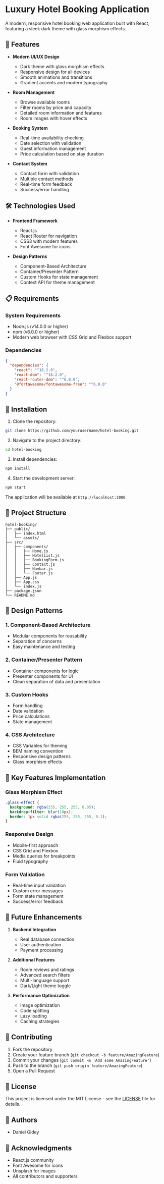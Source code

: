 # Luxury Hotel Booking Application

A modern, responsive hotel booking web application built with React, featuring a sleek dark theme with glass morphism effects.

## 🌟 Features

- **Modern UI/UX Design**

  - Dark theme with glass morphism effects
  - Responsive design for all devices
  - Smooth animations and transitions
  - Gradient accents and modern typography

- **Room Management**

  - Browse available rooms
  - Filter rooms by price and capacity
  - Detailed room information and features
  - Room images with hover effects

- **Booking System**

  - Real-time availability checking
  - Date selection with validation
  - Guest information management
  - Price calculation based on stay duration

- **Contact System**
  - Contact form with validation
  - Multiple contact methods
  - Real-time form feedback
  - Success/error handling

## 🛠️ Technologies Used

- **Frontend Framework**

  - React.js
  - React Router for navigation
  - CSS3 with modern features
  - Font Awesome for icons

- **Design Patterns**
  - Component-Based Architecture
  - Container/Presenter Pattern
  - Custom Hooks for state management
  - Context API for theme management

## 📋 Requirements

### System Requirements

- Node.js (v14.0.0 or higher)
- npm (v6.0.0 or higher)
- Modern web browser with CSS Grid and Flexbox support

### Dependencies

```json
{
  "dependencies": {
    "react": "^18.2.0",
    "react-dom": "^18.2.0",
    "react-router-dom": "^6.8.0",
    "@fortawesome/fontawesome-free": "^6.0.0"
  }
}
```

## 🚀 Installation

1. Clone the repository:

```bash
git clone https://github.com/yourusername/hotel-booking.git
```

2. Navigate to the project directory:

```bash
cd hotel-booking
```

3. Install dependencies:

```bash
npm install
```

4. Start the development server:

```bash
npm start
```

The application will be available at `http://localhost:3000`

## 📁 Project Structure

```
hotel-booking/
├── public/
│   ├── index.html
│   └── assets/
├── src/
│   ├── components/
│   │   ├── Home.js
│   │   ├── HotelList.js
│   │   ├── BookingForm.js
│   │   ├── Contact.js
│   │   ├── Navbar.js
│   │   └── Footer.js
│   ├── App.js
│   ├── App.css
│   └── index.js
├── package.json
└── README.md
```

## 🎨 Design Patterns

### 1. Component-Based Architecture

- Modular components for reusability
- Separation of concerns
- Easy maintenance and testing

### 2. Container/Presenter Pattern

- Container components for logic
- Presenter components for UI
- Clean separation of data and presentation

### 3. Custom Hooks

- Form handling
- Date validation
- Price calculations
- State management

### 4. CSS Architecture

- CSS Variables for theming
- BEM naming convention
- Responsive design patterns
- Glass morphism effects

## 🔑 Key Features Implementation

### Glass Morphism Effect

```css
.glass-effect {
  background: rgba(255, 255, 255, 0.05);
  backdrop-filter: blur(10px);
  border: 1px solid rgba(255, 255, 255, 0.1);
}
```

### Responsive Design

- Mobile-first approach
- CSS Grid and Flexbox
- Media queries for breakpoints
- Fluid typography

### Form Validation

- Real-time input validation
- Custom error messages
- Form state management
- Success/error feedback

## 🎯 Future Enhancements

1. **Backend Integration**

   - Real database connection
   - User authentication
   - Payment processing

2. **Additional Features**

   - Room reviews and ratings
   - Advanced search filters
   - Multi-language support
   - Dark/Light theme toggle

3. **Performance Optimization**
   - Image optimization
   - Code splitting
   - Lazy loading
   - Caching strategies

## 🤝 Contributing

1. Fork the repository
2. Create your feature branch (`git checkout -b feature/AmazingFeature`)
3. Commit your changes (`git commit -m 'Add some AmazingFeature'`)
4. Push to the branch (`git push origin feature/AmazingFeature`)
5. Open a Pull Request

## 📝 License

This project is licensed under the MIT License - see the [LICENSE](LICENSE) file for details.

## 👥 Authors

- Daniel Gidey

## 🙏 Acknowledgments

- React.js community
- Font Awesome for icons
- Unsplash for images
- All contributors and supporters
